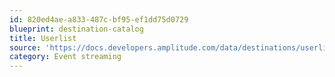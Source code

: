 ```yaml
---
id: 820ed4ae-a833-487c-bf95-ef1dd75d0729
blueprint: destination-catalog
title: Userlist
source: 'https://docs.developers.amplitude.com/data/destinations/userlist'
category: Event streaming
---
```

